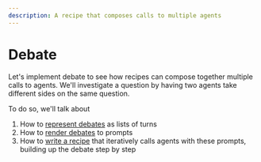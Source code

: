 ```yaml
---
description: A recipe that composes calls to multiple agents
---
```


# Debate

Let's implement debate to see how recipes can compose together multiple calls to agents. We'll investigate a question by having two agents take different sides on the same question.

To do so, we'll talk about

1. How to [represent debates](debate/representing-debates.md) as lists of turns
2. How to [render debates](debate/from-debates-to-prompts.md) to prompts
3. How to [write a recipe](debate/the-debate-recipe.md) that iteratively calls agents with these prompts, building up the debate step by step
